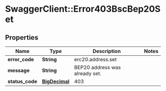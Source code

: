 # SwaggerClient::Error403BscBep20Set

## Properties
Name | Type | Description | Notes
------------ | ------------- | ------------- | -------------
**error_code** | **String** | erc20.address.set | 
**message** | **String** | BEP20 address was already set. | 
**status_code** | [**BigDecimal**](BigDecimal.md) | 403 | 

